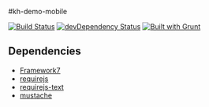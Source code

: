 #kh-demo-mobile

[![Build Status](http://img.shields.io/travis/roshanca/node/kh-demo-mobile.svg?style=flat)](https://travis-ci.org/roshanca/kh-demo-mobile)
[![devDependency Status](http://img.shields.io/david/roshanca/kh-demo-mobile.svg?style=flat)](https://david-dm.org/roshanca/kh-demo-mobile#info=devDependencies)
[![Built with Grunt](https://cdn.gruntjs.com/builtwith.png)](http://gruntjs.com/)

## Dependencies

* [Framework7](http://www.idangero.us/framework7/)
* [requirejs](http://requirejs.org)
* [requirejs-text](https://github.com/requirejs/text)
* [mustache](http://mustache.github.io)

